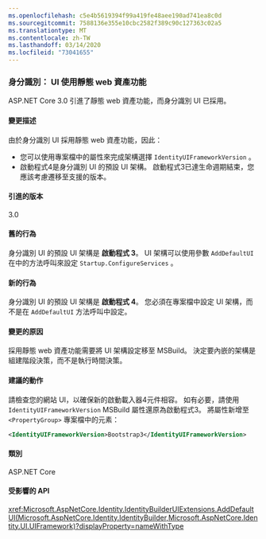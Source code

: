 ```yaml
---
ms.openlocfilehash: c5e4b5619394f99a419fe48aee190ad741ea8c0d
ms.sourcegitcommit: 7588136e355e10cbc2582f389c90c127363c02a5
ms.translationtype: MT
ms.contentlocale: zh-TW
ms.lasthandoff: 03/14/2020
ms.locfileid: "73041655"
---
```

### <a name="identity-ui-uses-static-web-assets-feature"></a>身分識別： UI 使用靜態 web 資產功能

ASP.NET Core 3.0 引進了靜態 web 資產功能，而身分識別 UI 已採用。

#### <a name="change-description"></a>變更描述

由於身分識別 UI 採用靜態 web 資產功能，因此：

- 您可以使用專案檔中的屬性來完成架構選擇 `IdentityUIFrameworkVersion` 。
- 啟動程式4是身分識別 UI 的預設 UI 架構。 啟動程式3已達生命週期結束，您應該考慮遷移至支援的版本。

#### <a name="version-introduced"></a>引進的版本

3.0

#### <a name="old-behavior"></a>舊的行為

身分識別 UI 的預設 UI 架構是 **啟動程式 3**。 UI 架構可以使用參數 `AddDefaultUI` 在中的方法呼叫來設定 `Startup.ConfigureServices` 。

#### <a name="new-behavior"></a>新的行為

身分識別 UI 的預設 UI 架構是 **啟動程式 4**。 您必須在專案檔中設定 UI 架構，而不是在 `AddDefaultUI` 方法呼叫中設定。

#### <a name="reason-for-change"></a>變更的原因

採用靜態 web 資產功能需要將 UI 架構設定移至 MSBuild。 決定要內嵌的架構是組建階段決策，而不是執行時間決策。

#### <a name="recommended-action"></a>建議的動作

請檢查您的網站 UI，以確保新的啟動載入器4元件相容。 如有必要，請使用 `IdentityUIFrameworkVersion` MSBuild 屬性還原為啟動程式3。 將屬性新增至 `<PropertyGroup>` 專案檔中的元素：

```xml
<IdentityUIFrameworkVersion>Bootstrap3</IdentityUIFrameworkVersion>
```

#### <a name="category"></a>類別

ASP.NET Core

#### <a name="affected-apis"></a>受影響的 API

<xref:Microsoft.AspNetCore.Identity.IdentityBuilderUIExtensions.AddDefaultUI(Microsoft.AspNetCore.Identity.IdentityBuilder,Microsoft.AspNetCore.Identity.UI.UIFramework)?displayProperty=nameWithType>

<!-- 

#### Affected APIs

`M:Microsoft.AspNetCore.Identity.IdentityBuilderUIExtensions.AddDefaultUI(Microsoft.AspNetCore.Identity.IdentityBuilder,Microsoft.AspNetCore.Identity.UI.UIFramework)`

-->
